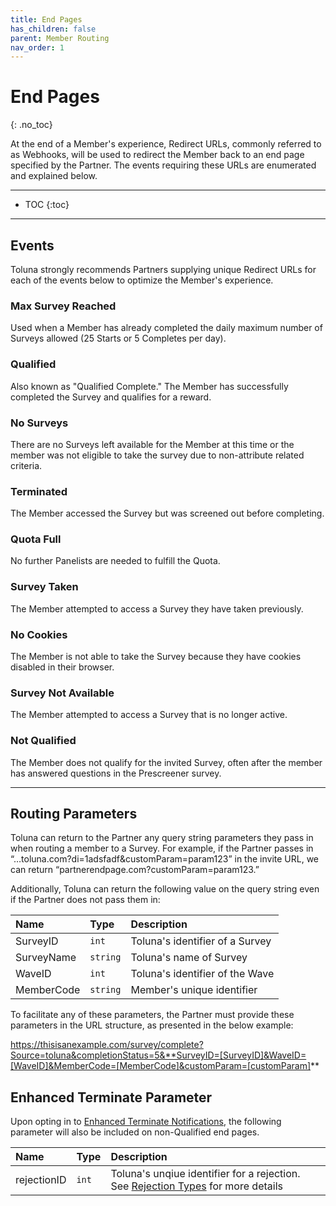 ```yaml
---
title: End Pages
has_children: false
parent: Member Routing
nav_order: 1
---
```



# End Pages
{: .no_toc}

At the end of a Member's experience, Redirect URLs, commonly referred to as Webhooks, will be used to redirect the Member back to an end page specified by the Partner. The events requiring these URLs are enumerated and explained below.

---

* TOC
{:toc}

---

## Events

Toluna strongly recommends Partners supplying unique Redirect URLs for each of the events below to optimize the Member's experience.

### Max Survey Reached

Used when a Member has already completed the daily maximum number of Surveys allowed (25 Starts or 5 Completes per day).

### Qualified

Also known as "Qualified Complete." The Member has successfully completed the Survey and qualifies for a reward.

### No Surveys

There are no Surveys left available for the Member at this time or the member was not eligible to take the survey due to non-attribute related criteria.

### Terminated

The Member accessed the Survey but was screened out before completing.

### Quota Full

No further Panelists are needed to fulfill the Quota.

### Survey Taken

The Member attempted to access a Survey they have taken previously.

### No Cookies

The Member is not able to take the Survey because they have cookies disabled in their browser.

### Survey Not Available

The Member attempted to access a Survey that is no longer active.

### Not Qualified

The Member does not qualify for the invited Survey, often after the member has answered questions in the Prescreener survey.

---

## Routing Parameters

Toluna can return to the Partner any query string parameters they pass in when routing a member to a Survey. For example, if the Partner passes in “…toluna.com?di=1adsfadf&customParam=param123” in the invite URL, we can return “partnerendpage.com?customParam=param123.”

Additionally, Toluna can return the following value on the query string even if the Partner does not pass them in:

| Name | Type | Description |
| :--- | :--- | :--- |
| SurveyID | ```int``` | Toluna's identifier of a Survey |
| SurveyName | ```string``` | Toluna's name of Survey |
| WaveID | ```int``` | Toluna's identifier of the Wave |
| MemberCode | ```string``` | Member's unique identifier |

To facilitate any of these parameters, the Partner must provide these parameters in the URL structure, as presented in the below example:

https://thisisanexample.com/survey/complete?Source=toluna&completionStatus=5&**SurveyID=[SurveyID]&WaveID=[WaveID]&MemberCode=[MemberCode]&customParam=[customParam]**

## Enhanced Terminate Parameter

Upon opting in to [Enhanced Terminate Notifications](/general/changelog.html#620), the following parameter will also be included on non-Qualified end pages.

| Name | Type | Description |
| :--- | :--- | :--- |
| rejectionID | ```int``` | Toluna's unqiue identifier for a rejection. See [Rejection Types](/mapping/referencedataapi/rejectiontypes.html) for more details |